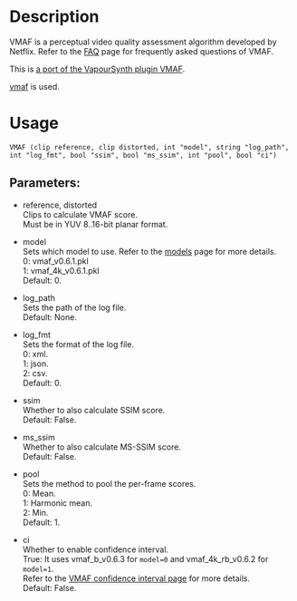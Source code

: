 # Description

VMAF is a perceptual video quality assessment algorithm developed by Netflix. Refer to the [FAQ](https://github.com/Netflix/vmaf/blob/master/FAQ.md) page for frequently asked questions of VMAF.

This is [a port of the VapourSynth plugin VMAF](https://github.com/HomeOfVapourSynthEvolution/VapourSynth-VMAF).

[vmaf](https://github.com/Netflix/vmaf/tree/v1.3.15) is used.

# Usage

```
VMAF (clip reference, clip distorted, int "model", string "log_path", int "log_fmt", bool "ssim", bool "ms_ssim", int "pool", bool "ci")
```

## Parameters:

- reference, distorted\
    Clips to calculate VMAF score.\
    Must be in YUV 8..16-bit planar format.
    
- model\
    Sets which model to use. Refer to the [models](https://github.com/Netflix/vmaf/blob/v1.3.15/resource/doc/models.md) page for more details.\
    0: vmaf_v0.6.1.pkl\
    1: vmaf_4k_v0.6.1.pkl\
    Default: 0.

- log_path\
    Sets the path of the log file.\
    Default: None.
    
- log_fmt\
    Sets the format of the log file.\
    0: xml.\
    1: json.\
    2: csv.\
    Default: 0.
    
- ssim\
    Whether to also calculate SSIM score.\
    Default: False.
    
- ms_ssim\
    Whether to also calculate MS-SSIM score.\
    Default: False.
    
- pool\
    Sets the method to pool the per-frame scores.\
    0: Mean.\
    1: Harmonic mean.\
    2: Min.\
    Default: 1.
    
- ci\
    Whether to enable confidence interval.\
    True: It uses vmaf_b_v0.6.3 for `model=0` and vmaf_4k_rb_v0.6.2 for `model=1`.\
    Refer to the [VMAF confidence interval page](https://github.com/Netflix/vmaf/blob/v1.3.15/resource/doc/conf_interval.md) for more details.\
    Default: False.
    